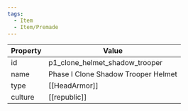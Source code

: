 ```yaml
---
tags:
  - Item
  - Item/Premade
---
```


| Property | Value                               |
| -------- | ----------------------------------- |
| id       | p1_clone_helmet_shadow_trooper      |
| name     | Phase I Clone Shadow Trooper Helmet |
| type     | [[HeadArmor]]                       |
| culture  | [[republic]]               |


